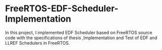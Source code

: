 # FreeRTOS-EDF-Scheduler-Implementation
In this project, I implemented EDF Scheduler based on FreeRTOS source code with the specifications of thesis ,Implementation and Test of EDF and LLREF Schedulers in FreeRTOS.

